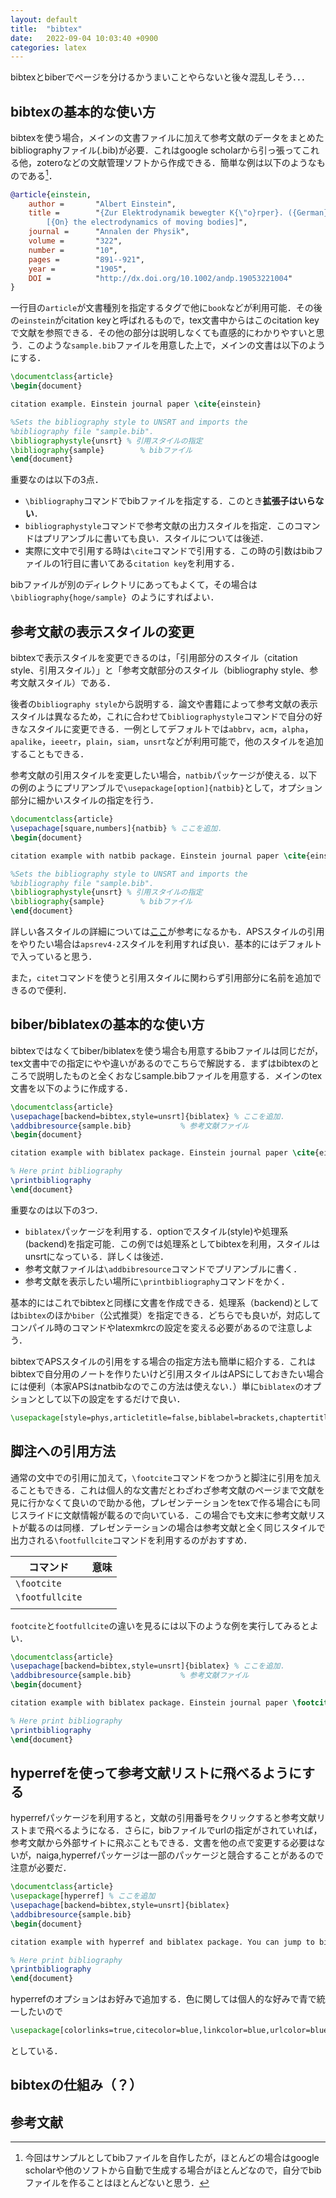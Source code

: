 ```yaml
---
layout: default
title:  "bibtex"
date:   2022-09-04 10:03:40 +0900
categories: latex
---
```


bibtexとbiberでページを分けるかうまいことやらないと後々混乱しそう．．．

## bibtexの基本的な使い方

bibtexを使う場合，メインの文書ファイルに加えて参考文献のデータをまとめたbibliographyファイル(.bib)が必要．これはgoogle scholarから引っ張ってこれる他，zoteroなどの文献管理ソフトから作成できる．簡単な例は以下のようなものである[^1]．

```latex:sample.bib
@article{einstein,
    author =       "Albert Einstein",
    title =        "{Zur Elektrodynamik bewegter K{\"o}rper}. ({German})
        [{On} the electrodynamics of moving bodies]",
    journal =      "Annalen der Physik",
    volume =       "322",
    number =       "10",
    pages =        "891--921",
    year =         "1905",
    DOI =          "http://dx.doi.org/10.1002/andp.19053221004"
}
```

一行目の`article`が文書種別を指定するタグで他に`book`などが利用可能．その後の`einstein`がcitation keyと呼ばれるもので，tex文書中からはこのcitation keyで文献を参照できる．その他の部分は説明しなくても直感的にわかりやすいと思う．このような`sample.bib`ファイルを用意した上で，メインの文書は以下のようにする．

```latex
\documentclass{article}
\begin{document}

citation example. Einstein journal paper \cite{einstein}

%Sets the bibliography style to UNSRT and imports the 
%bibliography file "sample.bib".
\bibliographystyle{unsrt} % 引用スタイルの指定
\bibliography{sample}        % bibファイル
\end{document}

```

重要なのは以下の3点．

- `\bibliography`コマンドでbibファイルを指定する．このとき**拡張子はいらない**．
- `bibliographystyle`コマンドで参考文献の出力スタイルを指定．このコマンドはプリアンブルに書いても良い．スタイルについては後述．
- 実際に文中で引用する時は`\cite`コマンドで引用する．この時の引数はbibファイルの1行目に書いてある`citation key`を利用する．

bibファイルが別のディレクトリにあってもよくて，その場合は`\bibliography{hoge/sample} `のようにすればよい．

## 参考文献の表示スタイルの変更

bibtexで表示スタイルを変更できるのは，「引用部分のスタイル（citation style、引用スタイル）」と「参考文献部分のスタイル（bibliography style、参考文献スタイル）である．

後者の`bibliography style`から説明する．論文や書籍によって参考文献の表示スタイルは異なるため，これに合わせて`bibliographystyle`コマンドで自分の好きなスタイルに変更できる．一例としてデフォルトでは`abbrv`，`acm`，`alpha`，`apalike`，`ieeetr`，`plain`，`siam`，`unsrt`などが利用可能で，他のスタイルを追加することもできる．

参考文献の引用スタイルを変更したい場合，`natbib`パッケージが使える．以下の例のようにプリアンブルで`\usepackage[option]{natbib}`として，オプション部分に細かいスタイルの指定を行う．

```latex
\documentclass{article}
\usepachage[square,numbers]{natbib} % ここを追加．
\begin{document}

citation example with natbib package. Einstein journal paper \cite{einstein}. we can use citet command to include auther in citation regardless of citation style like \citet{einstein}.

%Sets the bibliography style to UNSRT and imports the 
%bibliography file "sample.bib".
\bibliographystyle{unsrt} % 引用スタイルの指定
\bibliography{sample}        % bibファイル
\end{document}

```

詳しい各スタイルの詳細については[ここ](https://www.reed.edu/cis/help/LaTeX/bibtexstyles.html)が参考になるかも．APSスタイルの引用をやりたい場合は`apsrev4-2`スタイルを利用すれば良い．基本的にはデフォルトで入っていると思う．

また，`citet`コマンドを使うと引用スタイルに関わらず引用部分に名前を追加できるので便利．

## biber/biblatexの基本的な使い方

bibtexではなくてbiber/biblatexを使う場合も用意するbibファイルは同じだが，tex文書中での指定にやや違いがあるのでこちらで解説する．まずはbibtexのところで説明したものと全くおなじsample.bibファイルを用意する．メインのtex文書を以下のように作成する．

```latex
\documentclass{article}
\usepachage[backend=bibtex,style=unsrt]{biblatex} % ここを追加．
\addbibresource{sample.bib}           % 参考文献ファイル
\begin{document}

citation example with biblatex package. Einstein journal paper \cite{einstein}. 

% Here print bibliography
\printbibliography
\end{document}
```

重要なのは以下の3つ．

- `biblatex`パッケージを利用する．optionでスタイル(style)や処理系(backend)を指定可能．この例では処理系としてbibtexを利用，スタイルはunsrtになっている．詳しくは後述．
- 参考文献ファイルは`\addbibresource`コマンドでプリアンブルに書く．
- 参考文献を表示したい場所に`\printbibliography`コマンドをかく．

基本的にはこれでbibtexと同様に文書を作成できる．処理系（backend)としては`bibtex`のほか`biber`（公式推奨）を指定できる．どちらでも良いが，対応してコンパイル時のコマンドやlatexmkrcの設定を変える必要があるので注意しよう．

<!--
https://qiita.com/shiro_takeda/items/fac1351495f32c224a28
https://qiita.com/shiro_takeda/items/81f2c50c28eccbec08be
-->

bibtexでAPSスタイルの引用をする場合の指定方法も簡単に紹介する．これはbibtexで自分用のノートを作りたいけど引用スタイルはAPSにしておきたい場合には便利（本家APSはnatbibなのでこの方法は使えない．）単に`biblatex`のオプションとして以下の設定をするだけで良い．

```latex
\usepackage[style=phys,articletitle=false,biblabel=brackets,chaptertitle=false,pageranges=false]{biblatex}
```

## 脚注への引用方法

通常の文中での引用に加えて，`\footcite`コマンドをつかうと脚注に引用を加えることもできる．これは個人的な文書だとわざわざ参考文献のページまで文献を見に行かなくて良いので助かる他，プレゼンテーションをtexで作る場合にも同じスライドに文献情報が載るので向いている．この場合でも文末に参考文献リストが載るのは同様．プレゼンテーションの場合は参考文献と全く同じスタイルで出力される`\footfullcite`コマンドを利用するのがおすすめ．

| コマンド            | 意味  |
| --------------- | --- |
| `\footcite`     |     |
| `\footfullcite` |     |
|                 |     |

`footcite`と`footfullcite`の違いを見るには以下のような例を実行してみるとよい．

```latex
\documentclass{article}
\usepachage[backend=bibtex,style=unsrt]{biblatex} % ここを追加．
\addbibresource{sample.bib}           % 参考文献ファイル
\begin{document}

citation example with biblatex package. Einstein journal paper \footcite{einstein}. See deferences in footcite and footfullcite by Einstein journal paper \footfullcite{einstein}. 

% Here print bibliography
\printbibliography
\end{document}
```


## hyperrefを使って参考文献リストに飛べるようにする

hyperrefパッケージを利用すると，文献の引用番号をクリックすると参考文献リストまで飛べるようになる．さらに，bibファイルでurlの指定がされていれば，参考文献から外部サイトに飛ぶこともできる．文書を他の点で変更する必要はないが，naiga,hyperrefパッケージは一部のパッケージと競合することがあるので注意が必要だ．

```latex
\documentclass{article}
\usepackage[hyperref] % ここを追加
\usepachage[backend=bibtex,style=unsrt]{biblatex} 
\addbibresource{sample.bib}          
\begin{document}

citation example with hyperref and biblatex package. You can jump to bibliography by click citation number like Ref. \cite{einstein}. 

% Here print bibliography
\printbibliography
\end{document}
```

hyperrefのオプションはお好みで追加する．色に関しては個人的な好みで青で統一したいので

```latex
\usepackage[colorlinks=true,citecolor=blue,linkcolor=blue,urlcolor=blue]{hyperref}
```

としている．

## bibtexの仕組み（？）

<!-- https://tex.stackexchange.com/questions/99726/how-tell-latex-to-use-existing-bbl-file-without-running-bibtex -->

## 参考文献




[^1]: 今回はサンプルとしてbibファイルを自作したが，ほとんどの場合はgoogle scholarや他のソフトから自動で生成する場合がほとんどなので，自分でbibファイルを作ることはほとんどないと思う．